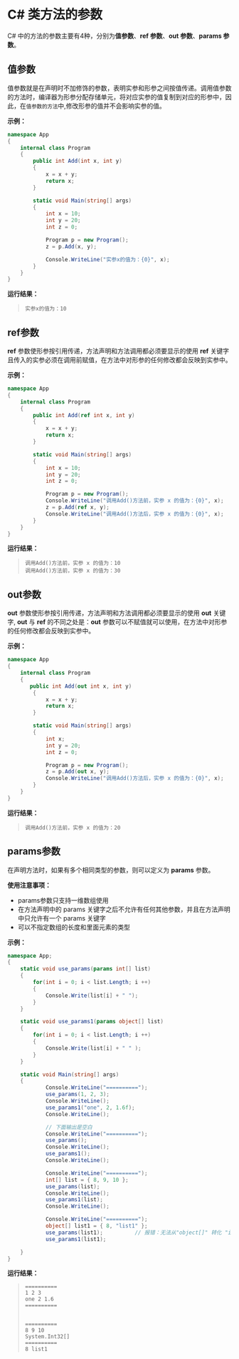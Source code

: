 # C# 类方法的参数

C# 中的方法的参数主要有4种，分别为**值参数**、**ref 参数**、**out 参数**、**params 参数**。


## **值参数**

值参数就是在声明时不加修饰的参数，表明实参和形参之间按值传递。调用值参数的方法时，编译器为形参分配存储单元，将对应实参的值复制到对应的形参中，因此，在`值参数的方法`中,修改形参的值并不会影响实参的值。

**示例：**

```C#
namespace App
{
    internal class Program
    {   
        public int Add(int x, int y)
        {
            x = x + y;
            return x;
        }

        static void Main(string[] args)
        {   
            int x = 10;
            int y = 20;
            int z = 0;

            Program p = new Program();
            z = p.Add(x, y);

            Console.WriteLine("实参x的值为：{0}", x);
        }
    }
}
```

**运行结果：**

>     实参x的值为：10


## **ref参数**

**ref** 参数使形参按引用传递，方法声明和方法调用都必须要显示的使用 **ref** 关键字且传入的实参必须在调用前赋值，在方法中对形参的任何修改都会反映到实参中。

**示例：**

```C#
namespace App
{
    internal class Program
    {
        public int Add(ref int x, int y)
        {
            x = x + y;
            return x;
        }

        static void Main(string[] args)
        {
            int x = 10;
            int y = 20;
            int z = 0;

            Program p = new Program();
            Console.WriteLine("调用Add()方法前，实参 x 的值为：{0}", x);
            z = p.Add(ref x, y);
            Console.WriteLine("调用Add()方法后，实参 x 的值为：{0}", x);
        }
    }
}
```

**运行结果：**
>     调用Add()方法前，实参 x 的值为：10
>     调用Add()方法前，实参 x 的值为：30


## **out参数**

**out** 参数使形参按引用传递，方法声明和方法调用都必须要显示的使用 **out** 关键字, **out** 与 **ref** 的不同之处是：**out** 参数可以不赋值就可以使用，在方法中对形参的任何修改都会反映到实参中。

**示例：**

```C#
namespace App
{
    internal class Program
    {   
       public int Add(out int x, int y)
        {
            x = x + y;
            return x;
        }

        static void Main(string[] args)
        {
            int x;
            int y = 20;
            int z = 0;

            Program p = new Program();
            z = p.Add(out x, y);
            Console.WriteLine("调用Add()方法后，实参 x 的值为：{0}", x);
        }
    }
}
```

**运行结果：**
>     调用Add()方法前，实参 x 的值为：20


## **params参数**

在声明方法时，如果有多个相同类型的参数，则可以定义为 **params** 参数。

**使用注意事项：**

- params参数只支持一维数组使用
- 在方法声明中的 params 关键字之后不允许有任何其他参数，并且在方法声明中只允许有一个 params 关键字
- 可以不指定数组的长度和里面元素的类型



**示例：**

```C#
namespace App;
{   
    static void use_params(params int[] list)
    {
        for(int i = 0; i < list.Length; i ++)
        {
            Console.Write(list[i] + " ");
        }
    }

    static void use_params1(params object[] list)
    {
        for(int i = 0; i < list.Length; i ++)
        {
            Console.Write(list[i] + " " );
        }
    }

    static void Main(string[] args)
    {   
            Console.WriteLine("==========");
            use_params(1, 2, 3);
            Console.WriteLine();
            use_params1("one", 2, 1.6f);
            Console.WriteLine();

            // 下面输出是空白
            Console.WriteLine("==========");
            use_params();
            Console.WriteLine();
            use_params1();
            Console.WriteLine();

            Console.WriteLine("==========");
            int[] list = { 8, 9, 10 };
            use_params(list);
            Console.WriteLine();
            use_params1(list);
            Console.WriteLine();

            Console.WriteLine("==========");
            object[] list1 = { 8, "list1" };
            use_params(list1);          // 报错：无法从"object[]" 转化 "int"
            use_params1(list1);

    }
}
```

**运行结果：**

>     ==========
>     1 2 3
>     one 2 1.6
>     ==========
>     
>     
>     ==========
>     8 9 10
>     System.Int32[]
>     ==========
>     8 list1